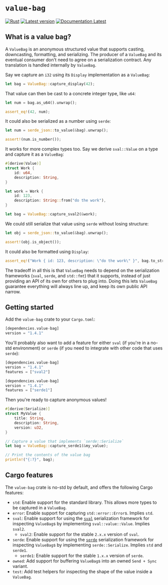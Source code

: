 # `value-bag`

[![Rust](https://github.com/sval-rs/value-bag/workflows/Rust/badge.svg)](https://github.com/sval-rs/value-bag/actions)
[![Latest version](https://img.shields.io/crates/v/value-bag.svg)](https://crates.io/crates/value-bag)
[![Documentation Latest](https://docs.rs/value-bag/badge.svg)](https://docs.rs/value-bag)

## What is a value bag?

A `ValueBag` is an anonymous structured value that supports casting, downcasting, formatting, and serializing. The producer of a `ValueBag` and its eventual consumer don't need to agree on a serialization contract. Any translation is handled internally by `ValueBag`.

Say we capture an `i32` using its `Display` implementation as a `ValueBag`:

```rust
let bag = ValueBag::capture_display(42);
```

That value can then be cast to a concrete integer type, like `u64`:

```rust
let num = bag.as_u64().unwrap();

assert_eq!(42, num);
```

It could also be serialized as a number using `serde`:

```rust
let num = serde_json::to_value(&bag).unwrap();

assert!(num.is_number());
```

It works for more complex types too. Say we derive `sval::Value` on a type and capture it as a `ValueBag`:

```rust
#[derive(Value)]
struct Work {
    id: u64,
    description: String,
}

let work = Work {
    id: 123,
    description: String::from("do the work"),
}

let bag = ValueBag::capture_sval2(&work);
```

We could still serialize that value using `serde` without losing structure:

```rust
let obj = serde_json::to_value(&bag).unwrap();

assert!(obj.is_object());
```

It could also be formatted using `Display`:

```rust
assert_eq!("Work { id: 123, description: \"do the work\" }", bag.to_string());
```

The tradeoff in all this is that `ValueBag` needs to depend on the serialization frameworks (`sval`, `serde`, and `std::fmt`) that it supports, instead of just providing an API of its own for others to plug into. Doing this lets `ValueBag` guarantee everything will always line up, and keep its own public API narrow.

## Getting started

Add the `value-bag` crate to your `Cargo.toml`:

```rust
[dependencies.value-bag]
version = "1.4.1"
```

You'll probably also want to add a feature for either `sval` (if you're in a no-std environment) or `serde` (if you need to integrate with other code that uses `serde`):

```rust
[dependencies.value-bag]
version = "1.4.1"
features = ["sval2"]
```

```rust
[dependencies.value-bag]
version = "1.4.1"
features = ["serde1"]
```

Then you're ready to capture anonymous values!

```rust
#[derive(Serialize)]
struct MyValue {
    title: String,
    description: String,
    version: u32,
}

// Capture a value that implements `serde::Serialize`
let bag = ValueBag::capture_serde1(&my_value);

// Print the contents of the value bag
println!("{:?}", bag);
```

## Cargo features

The `value-bag` crate is no-std by default, and offers the following Cargo features:

- `std`: Enable support for the standard library. This allows more types to be captured in a `ValueBag`.
- `error`: Enable support for capturing `std::error::Error`s. Implies `std`.
- `sval`: Enable support for using the [`sval`](https://github.com/sval-rs/sval) serialization framework for inspecting `ValueBag`s by implementing `sval::value::Value`. Implies `sval2`.
    - `sval2`: Enable support for the stable `2.x.x` version of `sval`.
- `serde`: Enable support for using the [`serde`](https://github.com/serde-rs/serde) serialization framework for inspecting `ValueBag`s by implementing `serde::Serialize`. Implies `std` and `serde1`.
    - `serde1`: Enable support for the stable `1.x.x` version of `serde`.
- `owned`: Add support for buffering `ValueBag`s into an owned `Send + Sync` variant.
- `test`: Add test helpers for inspecting the shape of the value inside a `ValueBag`.
